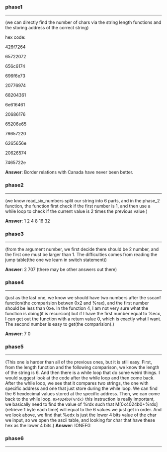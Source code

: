 ### phase1
---
(we can directly find the number of chars via the string length functions and the storing address of the correct string)

hex code:

426f7264

65722072

656c6174

696f6e73

20776974

68204361

6e616461

20686176

65206e65

76657220

6265656e

20626574

7465722e

**Answer**: Border relations with Canada have never been better.


### phase2
---
(we know read_six_numbers split our string into 6 parts, and in the phase_2 function, the function first check if the first number is 1, and then use a while loop to check if the current value is 2 times the previous value )

**Answer**: 1 2 4 8 16 32 


### phase3
---
(from the argument number, we first decide there should be 2 number, and the first one must be larger than 1. The difficulties comes from reading the jump table(the one we learn in switch statement))

**Answer**: 2 707	(there may be other answers out there)


### phase4
---
(just as the last one, we know we should have two numbers after the sscanf function(the comparision betwen 0x2 and %rax), and the first number should be less than 0xe. In the function 4, I am not very sure what the function is doing(it is recursion) but if I have the first number equal to %ecx, I can get out the function with a return value 0, which is exactly what I want. The second number is easy to get(the comparision).)

**Answer**: 7 0


### phase5
---
(This one is harder than all of the previous ones, but it is still easy. First, from the length function and the following comparison, we know the length of the string is 6. And then there is a while loop that do some weird things. I would suggest look at the code after the while loop and then come back. After the while loop, we see that it compares two strings, the one with specific address and one that just store during the while loop. We can find the 6 hexdecimal values stored at the specific address. Then, we can come back to the while loop. `0x4024b0(%rdx)` this instruction is really important, we basically need to find the value of %rdx such that M[0x4024b0+%rdx](retrieve 1 byte each time) will equal to the 6 values we just get in order. And we look above, we find that %edx is just the lower 4 bits value of the char we input, so we open the ascii table, and looking for char that have these hex as the lower 4 bits.)
**Answer**: IONEFG


### phase6
---
